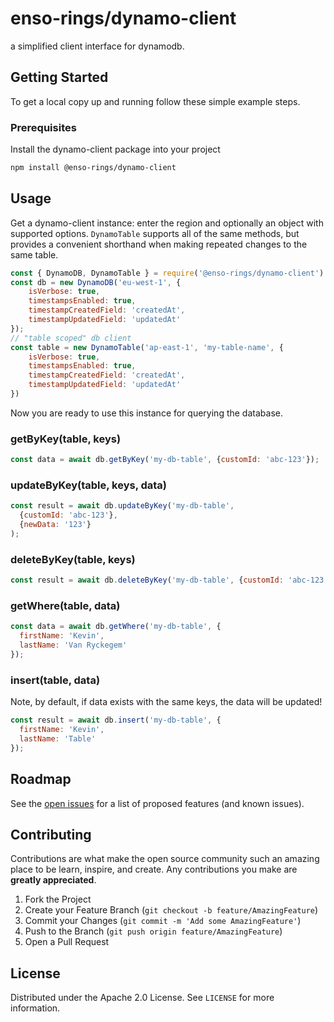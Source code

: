 # enso-rings/dynamo-client

a simplified client interface for dynamodb.

## Getting Started

To get a local copy up and running follow these simple example steps.

### Prerequisites

Install the dynamo-client package into your project

```sh
npm install @enso-rings/dynamo-client
```

## Usage

Get a dynamo-client instance: enter the region and optionally an object with
supported options. `DynamoTable` supports all of the same methods, but provides
a convenient shorthand when making repeated changes to the same table.

```js
const { DynamoDB, DynamoTable } = require('@enso-rings/dynamo-client')
const db = new DynamoDB('eu-west-1', {
	isVerbose: true,
	timestampsEnabled: true,
	timestampCreatedField: 'createdAt',
	timestampUpdatedField: 'updatedAt'
});
// "table scoped" db client
const table = new DynamoTable('ap-east-1', 'my-table-name', {
	isVerbose: true,
	timestampsEnabled: true,
	timestampCreatedField: 'createdAt',
	timestampUpdatedField: 'updatedAt'
})
```

Now you are ready to use this instance for querying the database.

### getByKey(table, keys)

```js
const data = await db.getByKey('my-db-table', {customId: 'abc-123'});
```

### updateByKey(table, keys, data)

```js
const result = await db.updateByKey('my-db-table',
  {customId: 'abc-123'},
  {newData: '123'}
);
```

### deleteByKey(table, keys)

```js
const result = await db.deleteByKey('my-db-table', {customId: 'abc-123'});
```

### getWhere(table, data)

```js
const data = await db.getWhere('my-db-table', {
  firstName: 'Kevin',
  lastName: 'Van Ryckegem'
});
```

### insert(table, data)

Note, by default, if data exists with the same keys, the data will be updated!

```js
const result = await db.insert('my-db-table', {
  firstName: 'Kevin',
  lastName: 'Table'
});
```

## Roadmap

See the [open issues](https://gitlab/EnsoRings/dynamo-client/issues) for a
list of proposed features (and known issues).

## Contributing

Contributions are what make the open source community such an amazing place to
be learn, inspire, and create. Any contributions you make are
**greatly appreciated**.

1. Fork the Project
2. Create your Feature Branch (`git checkout -b feature/AmazingFeature`)
3. Commit your Changes (`git commit -m 'Add some AmazingFeature'`)
4. Push to the Branch (`git push origin feature/AmazingFeature`)
5. Open a Pull Request

## License

Distributed under the Apache 2.0 License. See `LICENSE` for more information.

